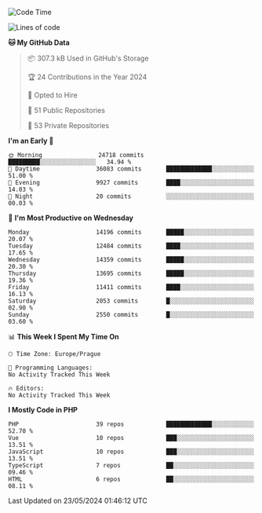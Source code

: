 <!--START_SECTION:waka-->
![Code Time](http://img.shields.io/badge/Code%20Time-1%2C583%20hrs%2058%20mins-blue)

![Lines of code](https://img.shields.io/badge/From%20Hello%20World%20I%27ve%20Written-22.5%20million%20lines%20of%20code-blue)

**🐱 My GitHub Data** 

> 📦 307.3 kB Used in GitHub's Storage 
 > 
> 🏆 24 Contributions in the Year 2024
 > 
> 💼 Opted to Hire
 > 
> 📜 51 Public Repositories 
 > 
> 🔑 53 Private Repositories 
 > 
**I'm an Early 🐤** 

```text
🌞 Morning                24718 commits       █████████░░░░░░░░░░░░░░░░   34.94 % 
🌆 Daytime                36083 commits       █████████████░░░░░░░░░░░░   51.00 % 
🌃 Evening                9927 commits        ████░░░░░░░░░░░░░░░░░░░░░   14.03 % 
🌙 Night                  20 commits          ░░░░░░░░░░░░░░░░░░░░░░░░░   00.03 % 
```
📅 **I'm Most Productive on Wednesday** 

```text
Monday                   14196 commits       █████░░░░░░░░░░░░░░░░░░░░   20.07 % 
Tuesday                  12484 commits       ████░░░░░░░░░░░░░░░░░░░░░   17.65 % 
Wednesday                14359 commits       █████░░░░░░░░░░░░░░░░░░░░   20.30 % 
Thursday                 13695 commits       █████░░░░░░░░░░░░░░░░░░░░   19.36 % 
Friday                   11411 commits       ████░░░░░░░░░░░░░░░░░░░░░   16.13 % 
Saturday                 2053 commits        █░░░░░░░░░░░░░░░░░░░░░░░░   02.90 % 
Sunday                   2550 commits        █░░░░░░░░░░░░░░░░░░░░░░░░   03.60 % 
```


📊 **This Week I Spent My Time On** 

```text
🕑︎ Time Zone: Europe/Prague

💬 Programming Languages: 
No Activity Tracked This Week

🔥 Editors: 
No Activity Tracked This Week
```

**I Mostly Code in PHP** 

```text
PHP                      39 repos            █████████████░░░░░░░░░░░░   52.70 % 
Vue                      10 repos            ███░░░░░░░░░░░░░░░░░░░░░░   13.51 % 
JavaScript               10 repos            ███░░░░░░░░░░░░░░░░░░░░░░   13.51 % 
TypeScript               7 repos             ██░░░░░░░░░░░░░░░░░░░░░░░   09.46 % 
HTML                     6 repos             ██░░░░░░░░░░░░░░░░░░░░░░░   08.11 % 
```




 Last Updated on 23/05/2024 01:46:12 UTC
<!--END_SECTION:waka-->
<!--
**AlexKratky/AlexKratky** is a ✨ _special_ ✨ repository because its `README.md` (this file) appears on your GitHub profile.

Here are some ideas to get you started:

- 🔭 I’m currently working on ...
- 🌱 I’m currently learning ...
- 👯 I’m looking to collaborate on ...
- 🤔 I’m looking for help with ...
- 💬 Ask me about ...
- 📫 How to reach me: ...
- 😄 Pronouns: ...
- ⚡ Fun fact: ...
-->
